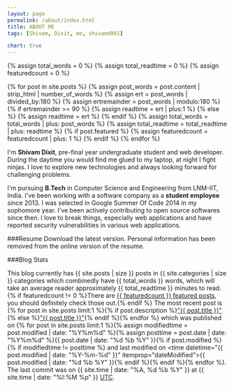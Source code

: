 ```yaml
---
layout: page
permalink: /about/index.html
title: ABOUT ME
tags: [Shivam, Dixit, me, shivamd001]

chart: true
---
```



{% assign total_words = 0 %}
{% assign total_readtime = 0 %}
{% assign featuredcount = 0 %}

{% for post in site.posts %}
    {% assign post_words = post.content | strip_html | number_of_words %}
    {% assign ert = post_words | divided_by:180 %}
    {% assign ertremainder = post_words | modulo:180 %}
        {% if ertremainder >= 90 %}
            {% assign readtime = ert | plus:1 %}
        {% else %}
            {% assign readtime = ert %}
        {% endif %}
    {% assign total_words = total_words | plus: post_words %}
    {% assign total_readtime = total_readtime | plus: readtime %}
    {% if post.featured %}
    {% assign featuredcount = featuredcount | plus: 1 %}
    {% endif %}
{% endfor %}

I'm **Shivam Dixit**, pre-final year undergraduate student and web developer. During the daytime you would find me glued to my laptop, at night I fight ninjas. I love to explore new technologies and always looking forward for challenging problems.

I'm pursuing **B.Tech** in Computer Science and Engineering from LNM-IIT, India. I've been working with a software company as a __student employee__ since 2013. I was selected in Google Summer Of Code 2014 in my sophomore year. I've been actively contributing to open source softwares since then. I love to break things, especially web applications and have reported security vulnerabilities in various web applications.

###Resume
Download the latest version. Personal information has been removed from the online version of the resume.

###Blog Stats

This blog currently has {{ site.posts | size }} posts in {{ site.categories | size }} categories which combinedly have {{ total_words }} words, which will take an average reader approximately {{ total_readtime }} minutes to read. {% if featuredcount != 0 %}There are <a href="{{ site.url }}/featured">{{ featuredcount }} featured posts</a>, you should definitely check those out.{% endif %} The most recent post is {% for post in site.posts limit:1 %}{% if post.description %}<a href="{{ site.url }}{{ post.url }}" data-toggle="tooltip" title="{{ post.description }}">"{{ post.title }}"</a>{% else %}<a href="{{ site.url }}{{ post.url }}" data-toggle="tooltip" title="{{ post.description }}" data-toggle="tooltip" title="Read more about {{ post.title }}">"{{ post.title }}"</a>{% endif %}{% endfor %} which was published on {% for post in site.posts limit:1 %}{% assign modifiedtime = post.modified | date: "%Y%m%d" %}{% assign posttime = post.date | date: "%Y%m%d" %}<time datetime="{{ post.date | date_to_xmlschema }}" class="post-time">{{ post.date | date: "%d %b %Y" }}</time>{% if post.modified %}{% if modifiedtime != posttime %} and last modified on <time datetime="{{ post.modified | date: "%Y-%m-%d" }}" itemprop="dateModified">{{ post.modified | date: "%d %b %Y" }}</time>{% endif %}{% endif %}{% endfor %}. The last commit was on {{ site.time | date: "%A, %d %b %Y" }} at {{ site.time | date: "%I:%M %p" }} [UTC](http://en.wikipedia.org/wiki/Coordinated_Universal_Time "Temps Universel Coordonné").
